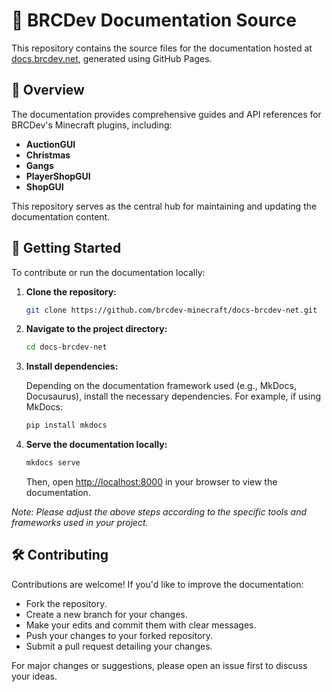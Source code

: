 # 📘 BRCDev Documentation Source

This repository contains the source files for the documentation hosted at [docs.brcdev.net](https://docs.brcdev.net/), generated using GitHub Pages.

## 🧭 Overview

The documentation provides comprehensive guides and API references for BRCDev's Minecraft plugins, including:

- **AuctionGUI**
- **Christmas**
- **Gangs**
- **PlayerShopGUI**
- **ShopGUI**

This repository serves as the central hub for maintaining and updating the documentation content.

## 🚀 Getting Started

To contribute or run the documentation locally:

1. **Clone the repository:**

   ```bash
   git clone https://github.com/brcdev-minecraft/docs-brcdev-net.git
   ```

2. **Navigate to the project directory:**

   ```bash
   cd docs-brcdev-net
   ```

3. **Install dependencies:**

   Depending on the documentation framework used (e.g., MkDocs, Docusaurus), install the necessary dependencies. For example, if using MkDocs:

   ```bash
   pip install mkdocs
   ```

4. **Serve the documentation locally:**

   ```bash
   mkdocs serve
   ```

   Then, open [http://localhost:8000](http://localhost:8000) in your browser to view the documentation.

*Note: Please adjust the above steps according to the specific tools and frameworks used in your project.*

## 🛠️ Contributing

Contributions are welcome! If you'd like to improve the documentation:

- Fork the repository.
- Create a new branch for your changes.
- Make your edits and commit them with clear messages.
- Push your changes to your forked repository.
- Submit a pull request detailing your changes.

For major changes or suggestions, please open an issue first to discuss your ideas.

